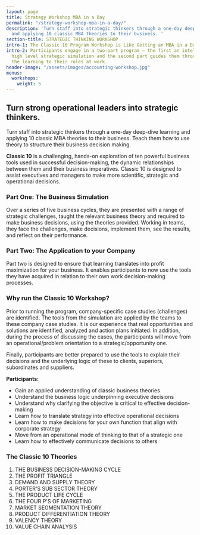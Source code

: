 ```yaml
---
layout: page
title: Strategy Workshop MBA in a Day
permalink: "/strategy-workshop-mba-in-a-day/"
description: 'Turn staff into strategic thinkers through a one-day deep-dive learning
  and applying 10 classic MBA theories to their business. '
section-title: STRATEGIC THINKING WORKSHOP
intro-1: The Classic 10 Program Workshop is Like Getting an MBA in a Day!
intro-2: Participants engage in a two-part program – the first an intellectually challenging,
  high level strategic simulation and the second part guides them through how to apply
  the learning to their roles at work.
header-image: "/assets/images/accounting-workshop.jpg"
menus:
  workshops:
    weight: 5
---
```

## Turn strong operational leaders into strategic thinkers.

Turn staff into strategic thinkers through a one-day deep-dive learning and applying 10 classic MBA theories to their business. Teach them how to use theory to structure their business decision making.

**Classic 10** is a challenging, hands-on exploration of ten powerful business tools used in successful decision-making, the dynamic relationships between them and their business imperatives. Classic 10 is designed to assist executives and managers to make more scientific, strategic and operational decisions.

### Part One: The Business Simulation

Over a series of five business cycles, they are presented with a range of strategic challenges, taught the relevant business theory and required to make business decisions, using the theories provided. Working in teams, they face the challenges, make decisions, implement them, see the results, and reflect on their performance.

### Part Two: The Application to your Company

Part two is designed to ensure that learning translates into profit maximization for your business. It enables participants to now use the tools they have acquired in relation to their own work decision-making processes.

### Why run the Classic 10 Workshop?

Prior to running the program, company-specific case studies (challenges) are identified. The tools from the simulation are applied by the teams to these company case studies. It is our experience that real opportunities and solutions are identified, analyzed and action plans initiated. In addition, during the process of discussing the cases, the participants will move from an operational/problem orientation to a strategic/opportunity one.

Finally, participants are better prepared to use the tools to explain their decisions and the underlying logic of these to clients, superiors, subordinates and suppliers.

**Participants:**

* Gain an applied understanding of classic business theories
* Understand the business logic underpinning executive decisions
* Understand why clarifying the objective is critical to effective decision-making
* Learn how to translate strategy into effective operational decisions
* Learn how to make decisions for your own function that align with corporate strategy
* Move from an operational mode of thinking to that of a strategic one
* Learn how to effectively communicate decisions to others

### The Classic 10 Theories

 1. THE BUSINESS DECISION-MAKING CYCLE
 2. THE PROFIT TRIANGLE
 3. DEMAND AND SUPPLY THEORY
 4. PORTER'S SUB SECTOR THEORY
 5. THE PRODUCT LIFE CYCLE
 6. THE FOUR P'S OF MARKETING
 7. MARKET SEGMENTATION THEORY
 8. PRODUCT DIFFERENTIATION THEORY
 9. VALENCY THEORY
10. VALUE CHAIN ANALYSIS
